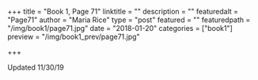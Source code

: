 +++
title = "Book 1, Page 71"
linktitle = ""
description = ""
featuredalt = "Page71"
author = "Maria Rice"
type = "post"
featured = ""
featuredpath = "/img/book1/page71.jpg"
date = "2018-01-20"
categories = ["book1"]
preview = "/img/book1_prev/page71.jpg"

+++

Updated 11/30/19
